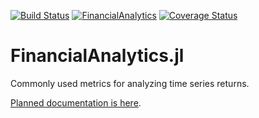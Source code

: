 [![Build Status](https://travis-ci.org/JuliaQuant/FinancialAnalytics.jl.png)](https://travis-ci.org/JuliaQuant/FinancialAnalytics.jl)
[![FinancialAnalytics](http://pkg.julialang.org/badges/FinancialAnalytics_release.svg)](http://pkg.julialang.org/?pkg=FinancialAnalytics&ver=release)
[![Coverage Status](https://img.shields.io/coveralls/JuliaQuant/FinancialAnalytics.jl.svg)](https://coveralls.io/r/JuliaQuant/FinancialAnalytics.jl)

FinancialAnalytics.jl
===============

Commonly used metrics for analyzing time series returns. 

[Planned documentation is here](http://financialanalytics.readthedocs.org/en/latest/).
